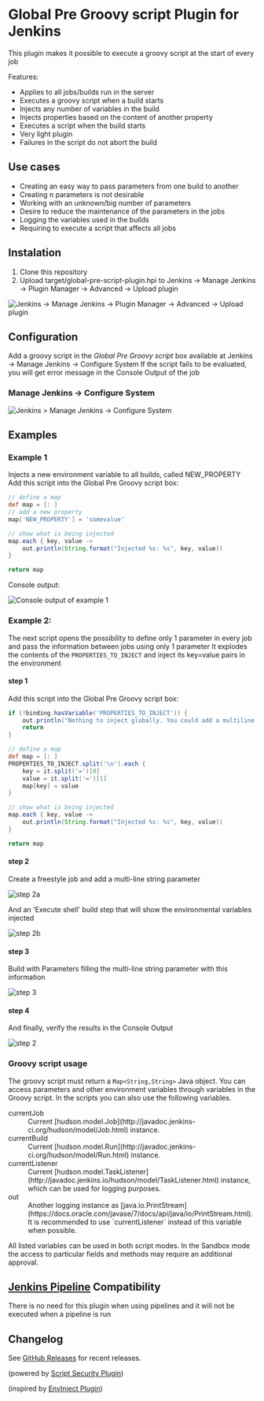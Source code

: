 # Global Pre Groovy script Plugin for Jenkins

This plugin makes it possible to execute a groovy script at the start of every job

Features:
* Applies to all jobs/builds run in the server
* Executes a groovy script when a build starts
* Injects any number of variables in the build
* Injects properties based on the content of another property
* Executes a script when the build starts
* Very light plugin
* Failures in the script do not abort the build

## Use cases
* Creating an easy way to pass parameters from one build to another
* Creating n parameters is not desirable
* Working with an unknown/big number of parameters
* Desire to reduce the maintenance of the parameters in the jobs
* Logging the variables used in the builds
* Requiring to execute a script that affects all jobs

## Instalation

1. Clone this repository
2. Upload target/global-pre-script-plugin.hpi to Jenkins -> Manage Jenkins -> Plugin Manager -> Advanced -> Upload plugin

![](docs/installPlugin.png "Jenkins -> Manage Jenkins -> Plugin Manager -> Advanced -> Upload plugin")


## Configuration

Add a groovy script in the *Global Pre Groovy script* box available at Jenkins -> Manage Jenkins -> Configure System
If the script fails to be evaluated, you will get error message in the Console Output of the job

### Manage Jenkins -> Configure System

![](docs/globalConfiguration.png "Jenkins > Manage Jenkins -> Configure System")

## Examples

### Example 1

Injects a new environment variable to all builds, called NEW_PROPERTY
Add this script into the Global Pre Groovy script box:

```groovy
// define a map
def map = [: ]
// add a new property
map['NEW_PROPERTY'] = 'somevalue'

// show what is being injected
map.each { key, value ->
    out.println(String.format("Injected %s: %s", key, value))
}

return map
```
Console output:

![](docs/injectVariable.png "Console output of example 1")

### Example 2:

The next script opens the possibility to define only 1 parameter in every job and pass the information between jobs using only 1 parameter
It explodes the contents of the `PROPERTIES_TO_INJECT` and inject its key=value pairs in the environment

#### step 1

Add this script into the Global Pre Groovy script box:

```groovy
if (!binding.hasVariable('PROPERTIES_TO_INJECT')) {
    out.println("Nothing to inject globally. You could add a multiline string parameter and inject pairs of key=value")
    return
}

// define a map
def map = [: ]
PROPERTIES_TO_INJECT.split('\n').each {
    key = it.split('=')[0]
    value = it.split('=')[1]
    map[key] = value
}

// show what is being injected
map.each { key, value ->
    out.println(String.format("Injected %s: %s", key, value))
}

return map
```

#### step 2

Create a freestyle job and add a multi-line string parameter

![](docs/multilineConfig.png "step 2a")

And an 'Execute shell' build step that will show the environmental variables injected

![](docs/showInjectedVariables.png "step 2b")

#### step 3

Build with Parameters filling the multi-line string parameter with this information

![](docs/buildWithMultiline.png "step 3")

#### step 4

And finally, verify the results in the Console Output

![](docs/multilineConsoleOutput.png "step 2")


### Groovy script usage

The groovy script must return a `Map<String,String>` Java object. You can access parameters and other environment variables through variables in the Groovy script. In the scripts you can also use the following variables.

<dl>

<dt>currentJob</dt>

<dd>Current [hudson.model.Job](http://javadoc.jenkins-ci.org/hudson/model/Job.html) instance.</dd>

<dt>currentBuild</dt>

<dd>Current [hudson.model.Run](http://javadoc.jenkins-ci.org/hudson/model/Run.html) instance.</dd>

<dt>currentListener</dt>

<dd>Current [hudson.model.TaskListener](http://javadoc.jenkins.io/hudson/model/TaskListener.html) instance, which can be used for logging purposes.</dd>

<dt>out</dt>

<dd>Another logging instance as [java.io.PrintStream](https://docs.oracle.com/javase/7/docs/api/java/io/PrintStream.html). It is recommended to use `currentListener` instead of this variable when possible.</dd>

</dl>

All listed variables can be used in both script modes. In the Sandbox mode the access to particular fields and methods may require an additional approval.

## [Jenkins Pipeline](https://jenkins.io/doc/book/pipeline/) Compatibility

There is no need for this plugin when using pipelines and it will not be executed when a pipeline is run

## Changelog

See [GitHub Releases](https://github.com/Orekaria/global-pre-script-plugin/releases) for recent releases.


(powered by [Script Security Plugin](https://plugins.jenkins.io/script-security))

(inspired by [EnvInject Plugin](https://plugins.jenkins.io/envinject))
